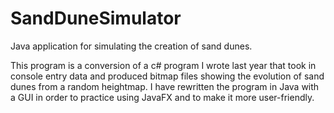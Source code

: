 SandDuneSimulator
=================

Java application for simulating the creation of sand dunes.

This program is a conversion of a c# program I wrote last year that took in console entry data and produced bitmap files showing the evolution of sand dunes from a random heightmap. I have rewritten the program in Java with a GUI in order to practice using JavaFX and to make it more user-friendly.
